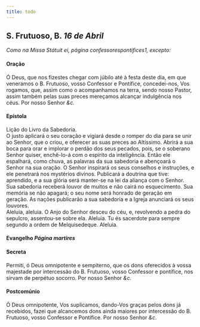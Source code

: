 ```yaml
---
title: todo
---
```

<h2 class="text-center">S. Frutuoso, B. <em>16 de Abril</em></h2>

<em>Como na Missa Státuit ei, página confessorespontifices1, excepto:</em>

<h4 class="text-center">Oração</h4>
<div class="container-fluid">
<div class="row">
<div class="dropcap text-justify">

</div>
<div class="dropcap text-justify">
Ó Deus, que nos fizestes chegar com júbilo até à festa deste dia, em que veneramos o B. Frutuoso, vosso Confessor e Pontífice, concedei-nos, Vos rogamos, que, assim como o acompanhamos na terra, sendo nosso Pastor, assim também pelas suas preces mereçamos alcançar indulgência nos céus. Por nosso Senhor <em>&c.</em>
</div>
</div>
</div>

<h4 class="text-center">Epístola</h4>
<div class="container-fluid">
<div class="row">
<div class="text-justify">

</div>
<div class="text-justify">
Lição do Livro da Sabedoria.
</div>
<div class="text-justify">

</div>
<div class="dropcap text-justify">
O justo aplicará o seu coração e vigiará desde o romper do dia para se unir ao Senhor, que o criou, e oferecer as suas preces ao Altíssimo. Abrirá a sua boca para orar e implorar o perdão dos seus pecados, pois, se o soberano Senhor quiser, enchê-lo-á com o espírito da inteligência. Então ele espalhará, como chuva, as palavras da sua sabedoria e abençoará o Senhor na sua oração. O Senhor inspirará os seus conselhos e instruções, e ele penetrará nos mystérios divinos. Publicará a doutrina que tive: aprendido, e a sua glória será manter-se na lei da aliança com o Senhor. Sua sabedoria receberá louvor de muitos e não cairá no esquecimento. Sua memória se não apagará; o seu nome será honrado de geração em geração. As nações publicarão a sua sabedoria e a Igreja anunciará os seus louvores.
</div>
</div>
</div>

<div class="container-fluid">
<div class="row">
<div class="dropcap text-justify">

</div>
<div class="text-justify">
Aleluia, aleluia. O Anjo do Senhor desceu do céu, e, revolvendo a pedra do sepulcro, assentou-se sobre ela. Aleluia. Tu és sacerdote para sempre segundo a ordem de Melquisedeque. Aleluia.
</div>
</div>
</div>

<h4 class="text-center">Evangelho <em>Página martires</em></h4>

<h4 class="text-center">Secreta</h4>
<div class="container-fluid">
<div class="row">
<div class="dropcap text-justify">

</div>
<div class="dropcap text-justify">
Permiti, ó Deus omnipotente e sempiterno, que os dons oferecidos à vossa majestade por intercessão do B. Frutuoso, vosso Confessor e pontífice, nos sirvam de perpétuo socorro. Por nosso Senhor <em>&c.</em>
</div>
</div>
</div>

<h4 class="text-center">Postcomúnio</h4>
<div class="container-fluid">
<div class="row">
<div class="dropcap text-justify">

</div>
<div class="dropcap text-justify">
Ó Deus omnipotente, Vos suplicamos, dando-Vos graças pelos dons já recebidos, fazei que alcancemos dons ainda maiores por intercessão do B. Frutuoso, vosso Confessor e Pontífice. Por nosso Senhor <em>&c.</em>
</div>
</div>
</div>
